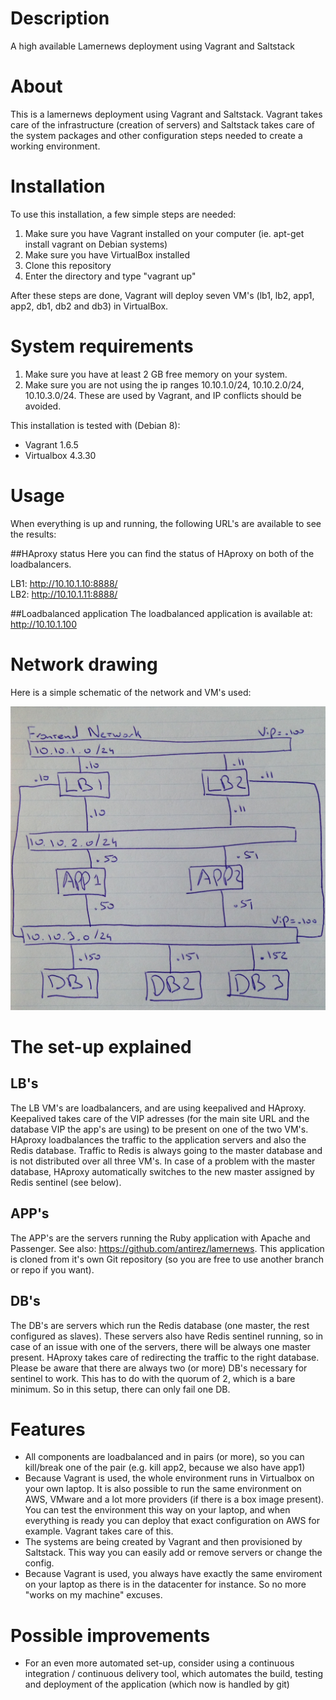 # Description
A high available Lamernews deployment using Vagrant and Saltstack

# About
This is a lamernews deployment using Vagrant and Saltstack. Vagrant takes care of the infrastructure (creation of servers) and Saltstack takes care of the system packages and other configuration steps needed to create a working environment.

# Installation
To use this installation, a few simple steps are needed:

1. Make sure you have Vagrant installed on your computer (ie. apt-get install vagrant on Debian systems)
2. Make sure you have VirtualBox installed
3. Clone this repository
4. Enter the directory and type "vagrant up"

After these steps are done, Vagrant will deploy seven VM's (lb1, lb2, app1, app2, db1, db2 and db3) in VirtualBox.

# System requirements
1. Make sure you have at least 2 GB free memory on your system.
2. Make sure you are not using the ip ranges 10.10.1.0/24, 10.10.2.0/24, 10.10.3.0/24. These are used by Vagrant, and IP conflicts should be avoided.

This installation is tested with (Debian 8):
* Vagrant 1.6.5
* Virtualbox 4.3.30

# Usage
When everything is up and running, the following URL's are available to see the results:

##HAproxy status
Here you can find the status of HAproxy on both of the loadbalancers.

LB1: http://10.10.1.10:8888/  
LB2: http://10.10.1.11:8888/

##Loadbalanced application
The loadbalanced application is available at: http://10.10.1.100

# Network drawing
Here is a simple schematic of the network and VM's used:

![Alt text](/network_drawing.jpg?raw=true "Network drawing")

# The set-up explained

## LB's
The LB VM's are loadbalancers, and are using keepalived and HAproxy. Keepalived takes care of the VIP adresses (for the main site URL and the database VIP the app's are using) to be present on one of the two VM's. HAproxy loadbalances the traffic to the application servers and also the Redis database. Traffic to Redis is always going to the master database and is not distributed over all three VM's. In case of a problem with the master database, HAproxy automatically switches to the new master assigned by Redis sentinel (see below).

## APP's
The APP's are the servers running the Ruby application with Apache and Passenger. See also: https://github.com/antirez/lamernews. This application is cloned from it's own Git repository (so you are free to use another branch or repo if you want).

## DB's
The DB's are servers which run the Redis database (one master, the rest configured as slaves). These servers also have Redis sentinel running, so in case of an issue with one of the servers, there will be always one master present. HAproxy takes care of redirecting the traffic to the right database. Please be aware that there are always two (or more) DB's necessary for sentinel to work. This has to do with the quorum of 2, which is a bare minimum. So in this setup, there can only fail one DB.

# Features
* All components are loadbalanced and in pairs (or more), so you can kill/break one of the pair (e.g. kill app2, because we also have app1)
* Because Vagrant is used, the whole environment runs in Virtualbox on your own laptop. It is also possible to run the same environment on AWS, VMware and a lot more providers (if there is a box image present). You can test the environment this way on your laptop, and when everything is ready you can deploy that exact configuration on AWS for example. Vagrant takes care of this.
* The systems are being created by Vagrant and then provisioned by Saltstack. This way you can easily add or remove servers or change the config.
* Because Vagrant is used, you always have exactly the same enviroment on your laptop as there is in the datacenter for instance. So no more "works on my machine" excuses.

# Possible improvements
* For an even more automated set-up, consider using a continuous integration / continuous delivery tool, which automates the build, testing and deployment of the application (which now is handled by git)
